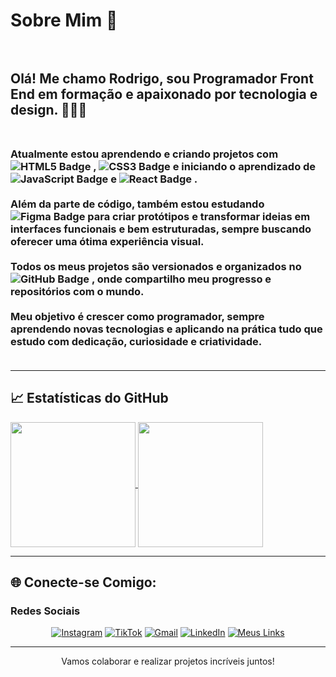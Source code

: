 # Sobre Mim 📖  <br><br>

## Olá! Me chamo Rodrigo, sou Programador Front End em formação e apaixonado por tecnologia e design. 👨‍💻🧩 <br><br> 
### Atualmente estou aprendendo e criando projetos com <img src="https://img.shields.io/badge/HTML5-E34F26?style=for-the-badge&logo=html5&logoColor=white" alt="HTML5 Badge" />  , <img src="https://img.shields.io/badge/CSS3-1572B6?style=for-the-badge&logo=css3&logoColor=white" alt="CSS3 Badge" />  e iniciando o aprendizado de <img src="https://img.shields.io/badge/JavaScript-F7DF1E?style=for-the-badge&logo=javascript&logoColor=black" alt="JavaScript Badge" />  e <img src="https://img.shields.io/badge/React-61DAFB?style=for-the-badge&logo=react&logoColor=black" alt="React Badge" />  . <br><br> Além da parte de código, também estou estudando  <img src="https://img.shields.io/badge/Figma-F24E1E?style=for-the-badge&logo=figma&logoColor=white" alt="Figma Badge" /> para criar protótipos e transformar ideias em interfaces funcionais e bem estruturadas, sempre buscando oferecer uma ótima experiência visual. <br><br> Todos os meus projetos são versionados e organizados no <img src="https://img.shields.io/badge/GitHub-181717?style=for-the-badge&logo=github&logoColor=white" alt="GitHub Badge" />  , onde compartilho meu progresso e repositórios com o mundo. <br><br> Meu objetivo é crescer como programador, sempre aprendendo novas tecnologias e aplicando na prática tudo que estudo com dedicação, curiosidade e criatividade. <br><br>

---

## 📈 Estatísticas do GitHub

<a href="https://github.com/7billy/github-readme-stats">
  <img height=200 align="center" src="https://github-readme-stats.vercel.app/api?username=7billy&show_icons=true&theme=radical" />
</a>
<a href="https://github.com/7billy/convoychat">
  <img height=200 align="center" src="https://github-readme-stats.vercel.app/api/top-langs?username=7billy&show_icons=true&theme=radical" />
</a>

---

## 🌐 Conecte-se Comigo:

### Redes Sociais
<div align="center">
<a href="https://www.instagram.com/7billyyy/" target="_blank"><img src="https://img.shields.io/badge/-Instagram-E4405F?style=for-the-badge&logo=instagram&logoColor=white" alt="Instagram"></a>
<a href="https://www.tiktok.com/@7billyy" target="_blank"><img src="https://img.shields.io/badge/-TikTok-000000?style=for-the-badge&logo=tiktok&logoColor=white" alt="TikTok"></a>
<a href="mailto:xxxbilly777@gmail.com" target="_blank"><img src="https://img.shields.io/badge/-Gmail-D14836?style=for-the-badge&logo=gmail&logoColor=white" alt="Gmail"></a>
<a href="https://www.linkedin.com/in/rodrigo-da-silva-dos-santos/" target="_blank"><img src="https://img.shields.io/badge/-LinkedIn-0A66C2?style=for-the-badge&logo=linkedin&logoColor=white" alt="LinkedIn"></a>
<a href="#" target="_blank"><img src="https://img.shields.io/badge/-Link%20Bio-0078D6?style=for-the-badge&logo=linktree&logoColor=white" alt="Meus Links"></a>
</div>

---

<p align="center">Vamos colaborar e realizar projetos incríveis juntos!</p>

